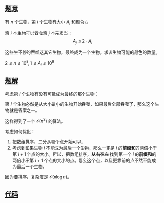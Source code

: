 ## [题意](https://atcoder.jp/contests/agc011/tasks/agc011_b)
有 $n$ 个生物，第 $i$ 个生物有大小 $A_i$ 和颜色 $i$。

第 $i$ 个生物可以吞噬第 $j$ 个元素当：
$$A_j \leq 2 \cdot A_i$$

这些生不停的吞噬这其它生物，最终成为一个生物。求该生物可能的颜色的数量。

$2 \leq n \leq 10^5, 1 \leq A_i \leq 10^9$

## [题解]()
考虑第 $i$ 个生物有没有可能成为最终的那个生物：

第 $i$ 个生物必然是从大小最小的生物开始吞噬，如果最后全部吞噬了，那么这个生物就是答案之一。

这样得到了一个 $\mathcal O\left(n^2\right)$ 的算法。

考虑如何优化：
1. 把数组排序，二分从哪个点开始可以。
2. 考虑到如果生物 $i$ 不能成为最后一个生物，那么一定是 $i$ 的**前缀和**的两倍小于第 $i + 1$ 个点的大小。所以，把数组排序，**从右往左** 找到第一个 $i$ 的**前缀和**的两倍小于第 $i + 1$ 个点的大小的点。那么这个点，以及更靠前的点不然不能成为最后一个生物。

因为要排序，复杂度是 $\mathcal O\left(n \log n\right)$。

## [代码]()